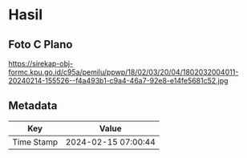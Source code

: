 # Hasil

## Foto C Plano

https://sirekap-obj-formc.kpu.go.id/c95a/pemilu/ppwp/18/02/03/20/04/1802032004011-20240214-155526--f4a493b1-c9a4-46a7-92e8-e14fe5681c52.jpg


## Metadata

| Key        | Value               |
| ---------- | ------------------- |
| Time Stamp | 2024-02-15 07:00:44 |



